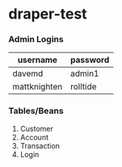 # draper-test
### Admin Logins
| username | password |
|----------|----------|
| davemd | admin1 |
| mattknighten | rolltide |

### Tables/Beans
1. Customer
2. Account
3. Transaction
4. Login

